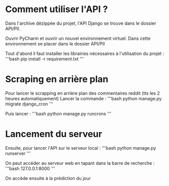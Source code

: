 # Comment utiliser l'API ?

Dans l'archive dézippée du projet, l'API Django se trouve dans le dossier API/PII. 

Ouvrir PyCharm et ouvrir un nouvel environnement virtuel.
Dans cette environnement se placer dans le dossier API/PII

Tout d'abord il faut installer les librairies nécessaires à l'utilisation du projet :
'''bash
pip install -r requirement.txt
'''

# Scraping en arrière plan

Pour lancer le scrapping en arrière plan des commentaires reddit (tts les 2 heures automatiquement)
Lancer la commande :
'''bash
python manage.py migrate django_cron
'''

Puis lancer :
'''bash
python manage.py runcrons
'''

# Lancement du serveur 

Ensuite, pour lancer l'API sur le serveur local :
'''bash
python manage.py runserver
'''

On peut accéder au serveur web en tapant dans la barre de recherche :
'''bash
127.0.0.1:8000
'''

On accède ensuite à la prédiction du jour
